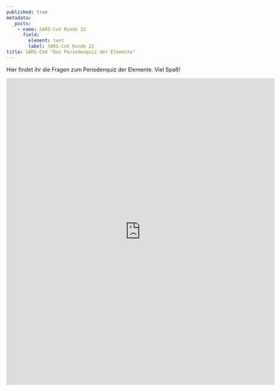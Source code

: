 ```yaml
---
published: true
metadata:
  _posts:
    - name: SARS-CoV Runde 22
      field:
        element: text
        label: SARS-CoV Runde 22
title: SARS-CoV "Das Periodenquiz der Elemente"
---
```

Hier findet ihr die Fragen zum Periodenquiz der Elemente. Viel Spaß!

<iframe src="https://forms.gle/X8DHVjv5MEDM6Eme7" width="700" height="800" frameborder="0" marginheight="0" marginwidth="10"></iframe>
